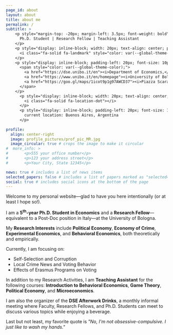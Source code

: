 ```yaml
---
page_id: about
layout: about
title: about me
permalink: /
subtitle: >
    <p style="margin-top: -20px; margin-left: 3.5px; font-weight: bold">
      Ph.D. Student | Research Fellow | Teaching Assistant
    </p>
    <p style="display: inline-block; width: 20px; text-align: center; position: absolute; top: 0; font-size: 10pt; margin-top: -30px;">
      <i class="fa-solid fa-landmark" style="color: var(--global-theme-color);"></i>
    </p>
    <p style="display: inline-block; padding-left: 20px; font-size: 10pt;">
      <span style="color: var(--global-theme-color);">
        <a href="https://dse.unibo.it/en"><i>Department of Economics,</i></a>
        <a href="https://www.unibo.it/en/homepage"><i>University of Bologna</i></a> <br>
        <a href="https://goo.gl/maps/1icot9p1g97AWCD37"><i>Piazza Scaravilli 2, 40126, Bologna</i></a>
      </span>
    </p>
      <p style="display: inline-block; width: 20px; text-align: center; position: absolute; top: 0; margin-top: -30px; font-size: 10pt;">
        <i class="fa-solid fa-location-dot"></i>
      </p>
      <p style="display: inline-block; padding-left: 20px; font-size: 10pt">
        current location: Buenos Aires, Argentina
      </p>
  
profile:
  align: center-right
  image: profile_pictures/prof_pic_MR.jpg
  image_circular: true # crops the image to make it circular
#  more_info: >
#       <p>555 your office number</p>
#       <p>123 your address street</p>
#       <p>Your City, State 12345</p>

news: true # includes a list of news items
selected_papers: false # includes a list of papers marked as "selected={true}"
social: true # includes social icons at the bottom of the page
---
```


Welcome to my personal website&mdash;glad to have you here intentionally (or at least I hope so!).

I am a <b style="color: $white-color;">5<sup>th</sup>-year Ph.D. Student in Economics</b> and a <b style="color: $white-color;">Research Fellow</b>&mdash;equivalent to a Post-Doc position in Italy&mdash;at the University of Bologna.

My <b style="color: $white-color;">Research Interests</b> include <b style="color: $white-color;">Political Economy</b>, <b style="color: $white-color;">Economy of Crime</b>, <b style="color: $white-color;">Experimental Economics</b>, and <b style="color: $white-color;">Behavioral Economics</b>, both theoretically and empirically.

Currently, I am focusing on:
 <ul>
  <li>Self-Selection and Corruption</li>
  <li>Local Crime News and Voting Behavior</li>
  <li>Effects of Erasmus Programs on Voting</li>
</ul>

In addition to my Research Activities, I am <b style="color: $white-color;">Teaching Assistant</b> for the following courses: <b style="color: $white-color;">Introduction to Behavioral Economics</b>, <b style="color: $white-color;">Game Theory</b>, <b style="color: $white-color;">Political Economy</b>, and <b style="color: $white-color;">Microeconomics</b>.

I am also the organizer of the <b style="color: $white-color;">DSE Afterwork Drinks</b>, a monthly informal meeting where Faculty, Research Fellows, and Ph.D. Students can meet to discuss various topics while enjoying a beverage.

Last but not least, my favorite quote is <i>"No, I'm not obsessive-compulsive. I just like to wash my hands."</i>
